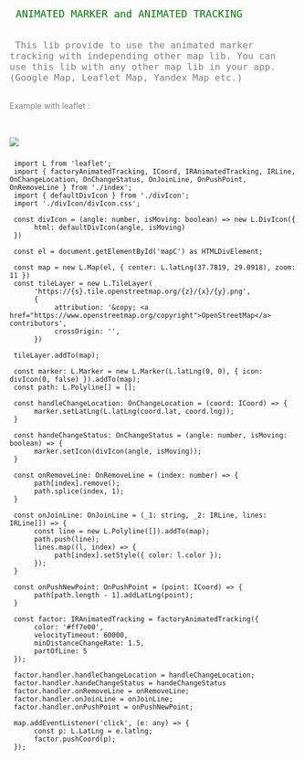 
<span style="color: green; width: 100%; font-size: 21px;">

###
     ANIMATED MARKER and ANIMATED TRACKING
###
</span>


<span style="color: grey; font-size: 19px;"> 

###
     This lib provide to use the animated marker tracking with independing other map lib. You can use this lib with any other map lib in your app. (Google Map, Leaflet Map, Yandex Map etc.)
###
</span>


###
<span style="color: grey;"> 
Example with leaflet :
</span> 

###

###

<img style="margin-top: 1.5rem; max-height: 512px;" src="https://github.com/ademirtemur/jsts/tree/main/animated-tracking/demo.gif">

###


###

     import L from 'leaflet';
     import { factoryAnimatedTracking, ICoord, IRAnimatedTracking, IRLine, OnChangeLocation, OnChangeStatus, OnJoinLine, OnPushPoint, OnRemoveLine } from './index';
     import { defaultDivIcon } from './divIcon';
     import './divIcon/divIcon.css';

     const divIcon = (angle: number, isMoving: boolean) => new L.DivIcon({
          html: defaultDivIcon(angle, isMoving)
     })

     const el = document.getElementById('mapC') as HTMLDivElement;

     const map = new L.Map(el, { center: L.latLng(37.7819, 29.0918), zoom: 11 })
     const tileLayer = new L.TileLayer(
          'https://{s}.tile.openstreetmap.org/{z}/{x}/{y}.png',
          {
               attribution: '&copy; <a href="https://www.openstreetmap.org/copyright">OpenStreetMap</a> contributors',
               crossOrigin: '',
          })

     tileLayer.addTo(map);

     const marker: L.Marker = new L.Marker(L.latLng(0, 0), { icon: divIcon(0, false) }).addTo(map);
     const path: L.Polyline[] = [];

     const handleChangeLocation: OnChangeLocation = (coord: ICoord) => {
          marker.setLatLng(L.latLng(coord.lat, coord.lng));
     }

     const handeChangeStatus: OnChangeStatus = (angle: number, isMoving: boolean) => {
          marker.setIcon(divIcon(angle, isMoving));
     }

     const onRemoveLine: OnRemoveLine = (index: number) => {
          path[index].remove();
          path.splice(index, 1);
     }

     const onJoinLine: OnJoinLine = (_1: string, _2: IRLine, lines: IRLine[]) => {
          const line = new L.Polyline([]).addTo(map);
          path.push(line);
          lines.map((l, index) => {
               path[index].setStyle({ color: l.color });
          });
     }

     const onPushNewPoint: OnPushPoint = (point: ICoord) => {
          path[path.length - 1].addLatLng(point);
     }

     const factor: IRAnimatedTracking = factoryAnimatedTracking({
          color: '#ff7e00',
          velocityTimeout: 60000,
          minDistanceChangeRate: 1.5,
          partOfLine: 5
     });

     factor.handler.handleChangeLocation = handleChangeLocation;
     factor.handler.handeChangeStatus = handeChangeStatus
     factor.handler.onRemoveLine = onRemoveLine;
     factor.handler.onJoinLine = onJoinLine;
     factor.handler.onPushPoint = onPushNewPoint;

     map.addEventListener('click', (e: any) => {
          const p: L.LatLng = e.latlng;
          factor.pushCoord(p);
     });

###

